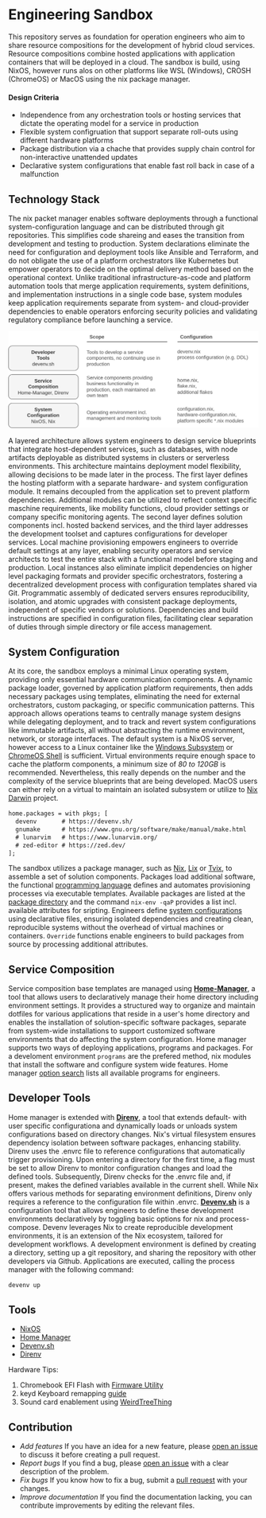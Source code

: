 # Engineering Sandbox

This repository serves as foundation for operation engineers who aim to share resource compositions for the development of hybrid cloud services. Resource compositions combine hosted applications with application containers that will be deployed in a cloud. The sandbox is build, using NixOS, however runs alos on other platforms like WSL (Windows), CROSH (ChromeOS) or MacOS using the nix package manager.

#### Design Criteria

* Independence from any orchestration tools or hosting services that dictate the operating model for a service in production
* Flexible system configruation that support separate roll-outs using different hardware platforms
* Package distribution via a chache that provides supply chain control for non-interactive unattended updates
* Declarative system configurations that enable fast roll back in case of a malfunction

## Technology Stack

The nix packet manager enables software deployments through a functional system-configuration language and can be distributed through git repositories. This simplifies code shareing and eases the transition from development and testing to production. System declarations eliminate the need for configuration and deployment tools like Ansible and Terraform, and do not obligate the use of a platform orchestrators like Kubernetes but empower operators to decide on the optimal delivery method based on the operational context. Unlike traditional infrastructure-as-code and platform automation tools that merge application requirements, system definitions, and implementation instructions in a single code base, system modules keep application requirements separate from system- and cloud-provider dependencies to enable operators enforcing security policies and validating regulatory compliance before launching a service.

![Technology Stack](./doc/img/diagrams-sandbox.drawio.svg)

A layered architecture allows system engineers to design service blueprints that integrate host-dependent services, such as databases, with node artifacts deployable as distributed systems in clusters or serverless environments. This architecture maintains deployment model flexibility, allowing decisions to be made later in the process. The first layer defines the hosting platform with a separate hardware- and system configuration module. It remains decoupled from the application set to prevent platform dependencies. Additional modules can be utilized to reflect context specific maschine requirements, like mobility functions, cloud provider settings or company specific monitoring agents. The second layer defines solution components incl. hosted backend services, and the third layer addresses the development toolset and captures configurations for developer services. Local machine provisioning empowers engineers to override default settings at any layer, enabling security operators and service architects to test the entire stack with a functional model before staging and production. Local instances also eliminate implicit dependencies on higher level packaging formats and provider specific orchestrators, fostering a decentralized development process with configuration templates shared via Git. Programmatic assembly of dedicated servers ensures reproducibility, isolation, and atomic upgrades with consistent package deployments, independent of specific vendors or solutions. Dependencies and build instructions are specified in configuration files, facilitating clear separation of duties through simple directory or file access management.

## System Configuration

At its core, the sandbox employs a minimal Linux operating system, providing only essential hardware communication components. A dynamic package loader, governed by application platform requirements, then adds necessary packages using templates, eliminating the need for external orchestrators, custom packaging, or specific communication patterns. This approach allows operations teams to centrally manage system designs while delegating deployment, and to track and revert system configurations like immutable artifacts, all without abstracting the runtime environment, network, or storage interfaces. The default system is a NixOS server, however access to a Linux container like the [Windows Subsystem](https://learn.microsoft.com/en-us/windows/wsl/about) or [ChromeOS Shell](https://chromeos.dev/en/linux) is sufficient. Virtual environments require enough space to cache the platform components, a minimum size of *80 to 120GB* is recommended. Nevertheless, this really depends on the number and the complexity of the service blueprints that are being developed. MacOS users can either rely on a virtual to maintain an isolated subsystem or utilize to [Nix Darwin](https://github.com/LnL7/nix-darwin) project.

```ǹix
home.packages = with pkgs; [
  devenv       # https://devenv.sh/
  gnumake      # https://www.gnu.org/software/make/manual/make.html
  # lunarvim   # https://www.lunarvim.org/
  # zed-editor # https://zed.dev/
];
```

The sandbox utilizes a package manager, such as [Nix](https://github.com/NixOS/nix), [Lix](https://lix.systems/) or [Tvix](https://tvix.dev/), to assemble a set of solution components. Packages load additional software, the functional [programming language](https://nix.dev/tutorials/nix-language.html) defines and automates provisioning processes via executable templates. Available packages are listed at the [package directory](https://search.nixos.org/packages) and the command `nix-env -qaP` provides a list incl. available attributes for sripting. Engineers define [system configurations](https://nix.dev/tutorials/packaging-existing-software.html) using declarative files, ensuring isolated dependencies and creating clean, reproducible systems without the overhead of virtual machines or containers. `Override` functions enable engineers to build packages from source by processing additional attributes.

## Service Composition

Service composition base templates are managed using [**Home-Manager**](https://nix-community.github.io/home-manager/), a tool that allows users to declaratively manage their home directory including environment settings. It provides a structured way to organize and maintain dotfiles for various applications that reside in a user's home directory and enables the installation of solution-specific software packages, separate from system-wide installations to support customized software environments that do affecting the system configuration. Home manager supports two ways of deploying applications, programs and packages. For a develoment environment `programs` are the prefered method, nix modules that install the software and configure system wide features. Home manager [option search](https://home-manager-options.extranix.com/) lists all available programs for engineers.

## Developer Tools

Home manager is extended with [**Direnv**](https://direnv.net/), a tool that extends default- with user specific configurationa and dynamically loads or unloads system configurations based on directory changes. Nix's virtual filesystem ensures dependency isolation between software packages, enhancing stability. Direnv uses the .envrc file to reference configurations that automatically trigger provisioning. Upon entering a directory for the first time, a flag must be set to allow Direnv to monitor configuration changes and load the defined tools. Subsequently, Direnv checks for the .envrc file and, if present, makes the defined variables available in the current shell. While Nix offers various methods for separating environment definitions, Direnv only requires a reference to the configuration file within .envrc. **[Devenv.sh](https://devenv.sh/)** is a configuration tool that allows engineers to define these development environments declaratively by toggling basic options for nix and process-compose. Devenv leverages Nix to create reproducible development environments, it is an extension of the Nix ecosystem, tailored for development workflows. A development environment is defined by creating a directory, setting up a git repository, and sharing the repository with other developers via Github. Applications are executed, calling the process manager with the following command:

```sh
devenv up
```

## Tools

* [NixOS](https://nixos.org/)
* [Home Manager](https://nix-community.github.io/home-manager/)
* [Devenv.sh](https://devenv.sh/)
* [Direnv](https://direnv.net/)

Hardware Tips:
1. Chromebook EFI Flash with [Firmware Utility](https://docs.mrchromebox.tech/docs/getting-started.html)
2. keyd Keyboard remapping [guide](https://github.com/Alekamerlin/keyaboard-remap-guide)
3. Sound card enablement using [WeirdTreeThing](https://github.com/WeirdTreeThing/chromebook-linux-audio)

## Contribution
* *Add features* If you have an idea for a new feature, please [open an issue](https://github.com/hcops/sandbox/issues/new) to discuss it before creating a pull request.
* *Report bugs* If you find a bug, please [open an issue](https://github.com/hcops/sandbox/issues/new) with a clear description of the problem.
* *Fix bugs* If you know how to fix a bug, submit a [pull request](https://github.com/hcops/sandbox/pull/new) with your changes.
* *Improve documentation* If you find the documentation lacking, you can contribute improvements by editing the relevant files.
